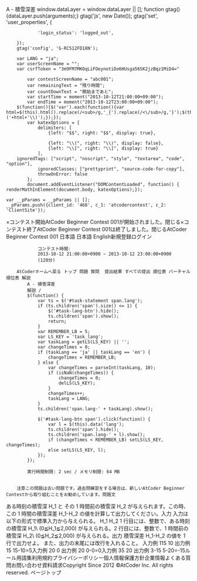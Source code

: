 A - 積雪深差
		window.dataLayer = window.dataLayer || [];
		function gtag(){dataLayer.push(arguments);}
		gtag('js', new Date());
		gtag('set', 'user_properties', {
			
				'login_status': 'logged_out',
			
		});
		gtag('config', 'G-RC512FD18N');
	
		var LANG = "ja";
		var userScreenName = "";
		var csrfToken = "3m9FM7MKOqLiFOeynotiDo6HUsga56SK2jzBqz1MiD4="
	
			var contestScreenName = "abc001";
			var remainingText = "残り時間";
			var countDownText = "開始まであと";
			var startTime = moment("2013-10-12T21:00:00+09:00");
			var endTime = moment("2013-10-12T23:00:00+09:00");
		$(function(){$('var').each(function(){var html=$(this).html().replace(/<sub>/g,'_{').replace(/<\/sub>/g,'}');$(this).html('\\('+html+'\\)');});});
			var katexOptions = {
				delimiters: [
					{left: "$$", right: "$$", display: true},
					
					{left: "\\(", right: "\\)", display: false},
					{left: "\\[", right: "\\]", display: true}
				],
      	ignoredTags: ["script", "noscript", "style", "textarea", "code", "option"],
				ignoredClasses: ["prettyprint", "source-code-for-copy"],
				throwOnError: false
			};
			document.addEventListener("DOMContentLoaded", function() { renderMathInElement(document.body, katexOptions);});
		
	var __pParams = __pParams || [];
	__pParams.push({client_id: '468', c_1: 'atcodercontest', c_2: 'ClientSite'});
×コンテスト開始AtCoder Beginner Contest 001が開始されました。閉じる×コンテスト終了AtCoder Beginner Contest 001は終了しました。閉じるAtCoder Beginner Contest 001 日本語  日本語 English新規登録ログイン
			
				コンテスト時間:
				2013-10-12 21:00:00+0900 ~ 2013-10-12 23:00:00+0900 
				(120分)
			
		AtCoderホームへ戻る トップ 問題 質問  提出結果 すべての提出 順位表 バーチャル順位表 解説
			A - 積雪深差
			解説 / 
			$(function() {
				var ts = $('#task-statement span.lang');
				if (ts.children('span').size() <= 1) {
					$('#task-lang-btn').hide();
					ts.children('span').show();
					return;
				}
				var REMEMBER_LB = 5;
				var LS_KEY = 'task_lang';
				var taskLang = getLS(LS_KEY) || '';
				var changeTimes = 0;
				if (taskLang == 'ja' || taskLang == 'en') {
					changeTimes = REMEMBER_LB;
				} else {
					var changeTimes = parseInt(taskLang, 10);
					if (isNaN(changeTimes)) {
						changeTimes = 0;
						delLS(LS_KEY);
					}
					changeTimes++;
					taskLang = LANG;
				}
				ts.children('span.lang-' + taskLang).show();

				$('#task-lang-btn span').click(function() {
					var l = $(this).data('lang');
					ts.children('span').hide();
					ts.children('span.lang-' + l).show();
					if (changeTimes < REMEMBER_LB) setLS(LS_KEY, changeTimes);
					else setLS(LS_KEY, l);
				});
			});
		
			実行時間制限: 2 sec / メモリ制限: 64 MB
			
			
		注意この問題は古い問題です。過去問練習をする場合は、新しいAtCoder Beginner Contestから取り組むことをお勧めしています。問題文
ある時刻の積雪深 H_1 と その 1 時間前の積雪深 H_2 が与えられます。この時、この 1 時間の積雪深差 H_1-H_2 の値を計算して出力してください。入力
入力は以下の形式で標準入力から与えられる。
H_1
H_2
1 行目には、整数で、ある時刻の積雪深 H_1\ (0≦H_1≦2,000) が与えられる。2 行目には、整数で、1 時間前の積雪深 H_2\ (0≦H_2≦2,000) が与えられる。出力
積雪深差 H_1-H_2 の値を 1 行で出力せよ。
また、出力の末尾には改行を入れること。
入力例 115
10
出力例 15
15-10=5入力例 20
0
出力例 20
0-0=0入力例 35
20
出力例 3-15
5-20=-15ルール用語集利用規約プライバシーポリシー個人情報保護方針企業情報よくある質問お問い合わせ資料請求Copyright Since 2012 ©AtCoder Inc. All rights reserved. ページトップ
